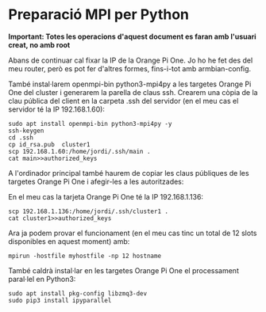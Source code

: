 # Preparació MPI per Python

**Important: Totes les operacions d'aquest document es faran amb l'usuari creat, no amb root**

Abans de continuar cal fixar la IP de la Orange Pi One. Jo ho he fet des del meu router, però es pot fer d'altres formes, fins-i-tot amb armbian-config.

També instal·larem openmpi-bin python3-mpi4py a les targetes Orange Pi One del cluster i generarem la parella de claus ssh.  Crearem una còpia de la clau pública del client en la carpeta .ssh del servidor (en el meu cas el servidor té la IP 192.168.1.60):

    sudo apt install openmpi-bin python3-mpi4py -y
    ssh-keygen
    cd .ssh
    cp id_rsa.pub  cluster1
    scp 192.168.1.60:/home/jordi/.ssh/main .
    cat main>>authorized_keys

A l'ordinador principal també haurem de copiar les claus públiques de les targetes Orange Pi One i afegir-les a les autoritzades:

En el meu cas la tarjeta Orange Pi One té la IP 192.168.1.136:

    scp 192.168.1.136:/home/jordi/.ssh/cluster1 .
    cat cluster1>>authorized_keys

Ara ja podem provar el funcionament (en el meu cas tinc un total de 12 slots disponibles en aquest moment) amb:

    mpirun -hostfile myhostfile -np 12 hostname

També caldrà instal·lar en les targetes Orange Pi One el processament paral·lel en Python3:

    sudo apt install pkg-config libzmq3-dev
    sudo pip3 install ipyparallel

